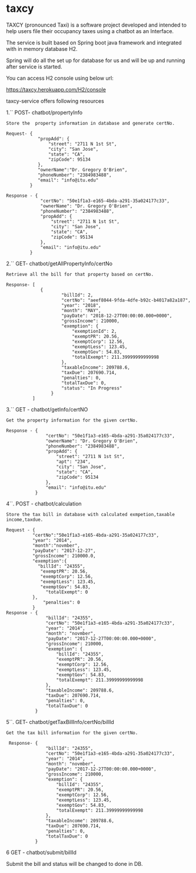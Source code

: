 # taxcy
TAXCY (pronounced Taxi) is a software project developed and intended to help users file their occupancy taxes using a chatbot as an Interface.

The service is built based on Spring boot java framework and integrated with in memory database H2.

Spring will do all the set up for database for us and will be up and running after service is started.

You can access H2 console using below url:

https://taxcy.herokuapp.com/H2/console



taxcy-service offers following resources

1.`` POST- chatbot/propertyInfo

    Store the  property information in database and generate certNo.

    Request- {
             	"propAdd": {
             		"street": "2711 N 1st St",
             		"city": "San Jose",
             		"state": "CA",
             		"zipCode": 95134 
             	},
             	"ownerName":"Dr. Gregory O'Brien",
             	"phoneNumber": "2384983488",
             	"email": "info@itu.edu"
             }
             
    Response - {
                 "certNo": "50e1f1a3-e165-4bda-a291-35a024177c33",
                 "ownerName": "Dr. Gregory O'Brien",
                 "phoneNumber": "2384983488",
                 "propAdd": {
                     "street": "2711 N 1st St",
                     "city": "San Jose",
                     "state": "CA",
                     "zipCode": 95134
                 },
                 "email": "info@itu.edu"
             }
             
2.``   GET- chatbot/getAllPropertyInfo/certNo

    Retrieve all the bill for that property based on certNo.
    
    Response- [
                 {
                         "billId": 2,
                         "certNo": "aeef8044-9fda-4dfe-b92c-b4017a82a187",
                         "year": "2018",
                         "month": "MAY",
                         "payDate": "2018-12-27T00:00:00.000+0000",
                         "grossIncome": 210000,
                         "exemption": {
                             "exemptionId": 2,
                             "exemptPR": 20.56,
                             "exemptCorp": 12.56,
                             "exemptLess": 123.45,
                             "exemptGov": 54.83,
                             "totalExempt": 211.39999999999998
                         },
                         "taxableIncome": 209788.6,
                         "taxDue": 207690.714,
                         "penalties": 0,
                         "totalTaxDue": 0,
                         "status": "In Progress"
                     }
              ]

3.``  GET - chatbot/getInfo/certNO

    Get the property information for the given certNo.
    
    Response - {
                   "certNo": "50e1f1a3-e165-4bda-a291-35a024177c33",
                   "ownerName": "Dr. Gregory O'Brien",
                   "phoneNumber": "2384983488",
                   "propAdd": {
                       "street": "2711 N 1st St",
                       "apt": "234",
                       "city": "San Jose",
                       "state": "CA",
                       "zipCode": 95134
                   },
                   "email": "info@itu.edu"
               }
    
4``. POST - chatbot/calculation

    Store the tax bill in database with calculated exmpetion,taxable income,taxdue.
    
    Request - {
              "certNo":"50e1f1a3-e165-4bda-a291-35a024177c33",
              "year": "2014",
              "month":"novmber",
              "payDate": "2017-12-27",
              "grossIncome": 210000.0,
              "exemption":{
              	"billId": "24355",
              	 "exemptPR": 20.56,
              	 "exemptCorp": 12.56,
              	 "exemptLess": 123.45,
              	 "exemptGov": 54.83,
                   "totalExempt": 0
              },
                  "penalties": 0
              }
    Response - {
                   "billId": "24355",
                   "certNo": "50e1f1a3-e165-4bda-a291-35a024177c33",
                   "year": "2014",
                   "month": "novmber",
                   "payDate": "2017-12-27T00:00:00.000+0000",
                   "grossIncome": 210000,
                   "exemption": {
                       "billId": "24355",
                       "exemptPR": 20.56,
                       "exemptCorp": 12.56,
                       "exemptLess": 123.45,
                       "exemptGov": 54.83,
                       "totalExempt": 211.39999999999998
                   },
                   "taxableIncome": 209788.6,
                   "taxDue": 207690.714,
                   "penalties": 0,
                   "totalTaxDue": 0
               }

 
5``. GET- chatbot/getTaxBillInfo/certNo/billId   
        
    Get the tax bill information for the given certNo.
     
     Response- {
                   "billId": "24355",
                   "certNo": "50e1f1a3-e165-4bda-a291-35a024177c33",
                   "year": "2014",
                   "month": "novmber",
                   "payDate": "2017-12-27T00:00:00.000+0000",
                   "grossIncome": 210000,
                   "exemption": {
                       "billId": "24355",
                       "exemptPR": 20.56,
                       "exemptCorp": 12.56,
                       "exemptLess": 123.45,
                       "exemptGov": 54.83,
                       "totalExempt": 211.39999999999998
                   },
                   "taxableIncome": 209788.6,
                   "taxDue": 207690.714,
                   "penalties": 0,
                   "totalTaxDue": 0
               }
6 GET - chatbot/submit/billId

   Submit the bill and status will be changed to done in DB.